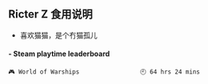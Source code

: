 ## Ricter Z 食用说明
- 喜欢猫猫，是个冇猫孤儿

<!-- steam-box start -->
#### - Steam playtime leaderboard
```text
🎮 World of Warships                 🕘 64 hrs 24 mins
```
<!-- Powered by https://github.com/YouEclipse/steam-box . -->
<!-- steam-box end -->
